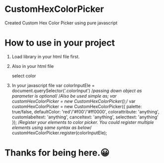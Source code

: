 # CustomHexColorPicker
Created Custom Hex Color Picker using pure javascript

# How to use in your project
1. Load library in your html file first.
    <script src="CustomHexColorPicker.lib.js"></script>
    
2. Also in your html file
    <div class="colorInput" data-color='transparent'>select color</div>

3. In your javascript file
    var colorInputEle = document.querySelector('.colorInput')
    /*passing down object as parameter is optional*/
    /*Also be used simple as; var customHexColorPicker = new CustomHexColorPicker();*/
    var customHexColorPicker = new CustomHexColorPicker({
        palette: true/false,
        defaultColor: 'red'/'#f00'/'#ff0000',
        colorattribute: 'anything',
        customlabeltext: 'anything',
        canceltext: 'anything',
        selecttext: 'anything'
    });
    /*Register your elements to color picker. You could register multiple elements using same syntax as below*/
    customHexColorPicker.register(colorInputEle);
  
# Thanks for being here.😀
